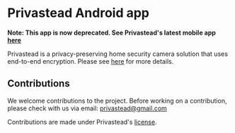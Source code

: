 # Privastead Android app

**Note: This app is now deprecated. See Privastead's latest mobile app [here](https://github.com/privastead/mobile_app)**

Privastead is a privacy-preserving home security camera solution that uses end-to-end encryption.
Please see [here](https://github.com/privastead/privastead) for more details.

## Contributions

We welcome contributions to the project. Before working on a contribution, please check with us via email: privastead@gmail.com

Contributions are made under Privastead's [license](LICENSE).
